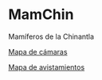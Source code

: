 # MamChin
Mamíferos de la Chinantla

[Mapa de cámaras](https://eremun.github.io/MamChin/camaras.html)

[Mapa de avistamientos](https://eremun.github.io/MamChin/carlos.html)
